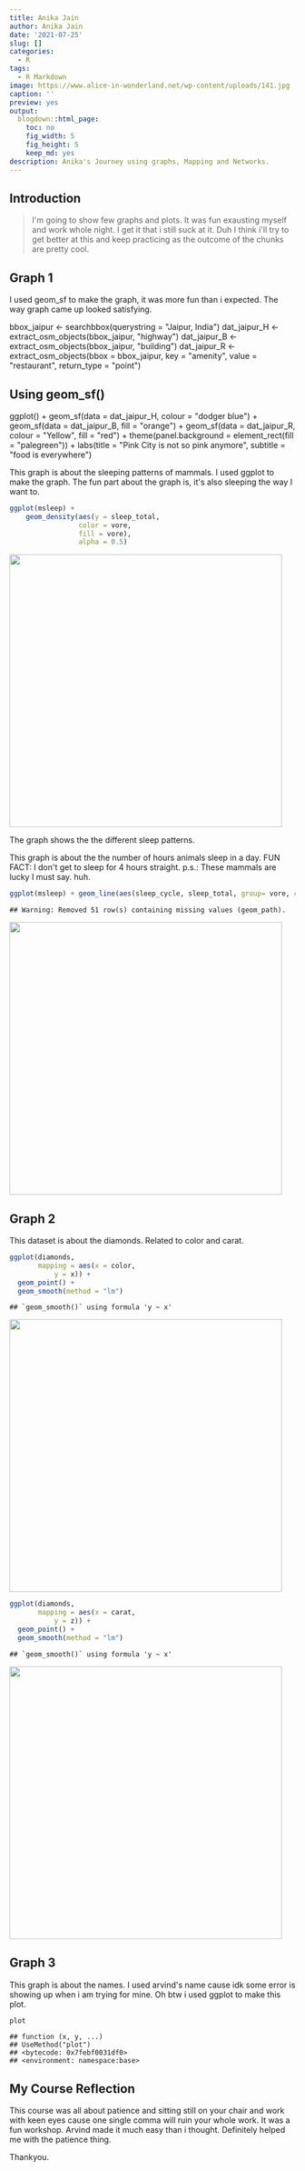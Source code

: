 ```yaml
---
title: Anika Jain
author: Anika Jain
date: '2021-07-25'
slug: []
categories:
  - R
tags:
  - R Markdown
image: https://www.alice-in-wonderland.net/wp-content/uploads/141.jpg
caption: ''
preview: yes
output:
  blogdown::html_page:
    toc: no
    fig_width: 5
    fig_height: 5
    keep_md: yes
description: Anika's Journey using graphs, Mapping and Networks.
---
```





## Introduction

> I'm going to show few graphs and plots. It was fun exausting myself and work whole night. I get it that i still suck at it. Duh I think i'll try to get better at this and keep practicing as the outcome of the chunks are pretty cool. 

## Graph 1

I used geom_sf to make the graph, it was more fun than i expected. The way graph came up looked satisfying. 


bbox_jaipur <- searchbbox(querystring = "Jaipur, India")
dat_jaipur_H <- extract_osm_objects(bbox_jaipur, "highway")
dat_jaipur_B <- extract_osm_objects(bbox_jaipur, "building")
dat_jaipur_R <- extract_osm_objects(bbox = bbox_jaipur, key = "amenity", value = "restaurant", return_type = "point")

## Using geom_sf()
ggplot() + 
  geom_sf(data = dat_jaipur_H, colour = "dodger blue") + 
  geom_sf(data = dat_jaipur_B, fill = "orange") + 
  geom_sf(data = dat_jaipur_R, colour = "Yellow", fill = "red") + 
  theme(panel.background = element_rect(fill = "palegreen")) + 
  labs(title = "Pink City is not so pink anymore", subtitle = "food is everywhere")




This graph is about the sleeping patterns of mammals. I used ggplot to make the graph.
The fun part about the graph is, it's also sleeping the way I want to. 


```r
ggplot(msleep) + 
    geom_density(aes(y = sleep_total, 
                 color = vore, 
                 fill = vore), 
                 alpha = 0.5)
```

<img src="index_files/figure-html/unnamed-chunk-1-1.png" width="480" />

The graph shows the the different sleep patterns.


This graph is about the the number of hours animals sleep in a day.
FUN FACT: I don't get to sleep for 4 hours straight. 
p.s.: These mammals are lucky I must say. huh.


```r
ggplot(msleep) + geom_line(aes(sleep_cycle, sleep_total, group= vore, color= vore))
```

```
## Warning: Removed 51 row(s) containing missing values (geom_path).
```

<img src="index_files/figure-html/unnamed-chunk-2-1.png" width="480" />

## Graph 2

This dataset is about the diamonds. Related to color and carat. 


```r
ggplot(diamonds, 
       mapping = aes(x = color, 
           y = x)) +
  geom_point() +
  geom_smooth(method = "lm")
```

```
## `geom_smooth()` using formula 'y ~ x'
```

<img src="index_files/figure-html/unnamed-chunk-3-1.png" width="480" />

```r
ggplot(diamonds, 
       mapping = aes(x = carat, 
           y = z)) +
  geom_point() +
  geom_smooth(method = "lm")
```

```
## `geom_smooth()` using formula 'y ~ x'
```

<img src="index_files/figure-html/unnamed-chunk-3-2.png" width="480" />

## Graph 3

This graph is about the names. I used arvind's name cause idk some error is showing up when i am trying for mine. 
Oh btw i used ggplot to make this plot.


```r
plot 
```

```
## function (x, y, ...) 
## UseMethod("plot")
## <bytecode: 0x7febf0031df0>
## <environment: namespace:base>
```

## My Course Reflection

This course was all about patience and sitting still on your chair and work with keen eyes cause one single comma will ruin your whole work. 
It was a fun workshop. Arvind made it much easy than i thought. 
Definitely helped me with the patience thing.

Thankyou.
